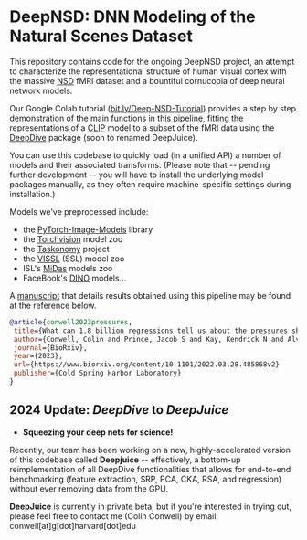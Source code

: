 # DeepNSD: DNN Modeling of the Natural Scenes Dataset
 
 This repository contains code for the ongoing DeepNSD project, an attempt to characterize the representational structure of human visual cortex with the massive [NSD](http://naturalscenesdataset.org/) fMRI dataset and a bountiful cornucopia of deep neural network models.
 
 Our Google Colab tutorial ([bit.ly/Deep-NSD-Tutorial](https://bit.ly/Deep-NSD-Tutorial)) provides a step by step demonstration of the main functions in this pipeline, fitting the representations of a [CLIP](https://github.com/openai/CLIP) model to a subset of the fMRI data using the [DeepDive](https://github.com/ColinConwell/DeepDive) package (soon to renamed DeepJuice).
 
 You can use this codebase to quickly load (in a unified API) a number of models and their associated transforms. (Please note that -- pending further development -- you will have to install the underlying model packages manually, as they often require machine-specific settings during installation.) 
 
 Models we've preprocessed include:
 
 - the [PyTorch-Image-Models](https://github.com/rwightman/pytorch-image-models) library
- the [Torchvision](https://pytorch.org/vision/stable/models.html) model zoo
- the [Taskonomy](http://taskonomy.stanford.edu/) project
- the [VISSL](https://vissl.ai/) (SSL) model zoo
- ISL's [MiDas](https://github.com/isl-org/MiDaS) models zoo
- FaceBook's [DINO](https://github.com/facebookresearch/dino) models...
 
 A [manuscript](https://www.biorxiv.org/content/10.1101/2022.03.28.485868v1.abstract) that details results obtained using this pipeline may be found at the reference below.
 
 ```bibtex
@article{conwell2023pressures,
  title={What can 1.8 billion regressions tell us about the pressures shaping high-level visual representation in brains and machines?},
  author={Conwell, Colin and Prince, Jacob S and Kay, Kendrick N and Alvarez, George A and Konkle, Talia},
  journal={BioRxiv},
  year={2023},
  url={https://www.biorxiv.org/content/10.1101/2022.03.28.485868v2}
  publisher={Cold Spring Harbor Laboratory}
}
```

## 2024 Update: *DeepDive* to *DeepJuice*

+ **Squeezing your deep nets for science!**

Recently, our team has been working on a new, highly-accelerated version of this codebase called **Deepjuice** -- effectively, a bottom-up reimplementation of all DeepDive functionalities that allows for end-to-end benchmarking (feature extraction, SRP, PCA, CKA, RSA, and regression) without ever removing data from the GPU. 

**DeepJuice** is currently in private beta, but if you're interested in trying out, please feel free to contact me (Colin Conwell) by email: conwell[at]g[dot]harvard[dot]edu
